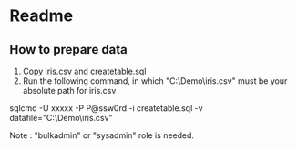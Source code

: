 # Readme

## How to prepare data

1. Copy iris.csv and createtable.sql
2. Run the following command, in which "C:\Demo\iris.csv" must be your absolute path for iris.csv

sqlcmd -U xxxxx -P P@ssw0rd -i createtable.sql -v datafile="C:\Demo\iris.csv"

Note : "bulkadmin" or "sysadmin" role is needed.